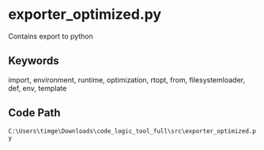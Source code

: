 # exporter_optimized.py

Contains export to python

## Keywords

import, environment, runtime, optimization, rtopt, from, filesystemloader, def, env, template

## Code Path

`C:\Users\timge\Downloads\code_logic_tool_full\src\exporter_optimized.py`


